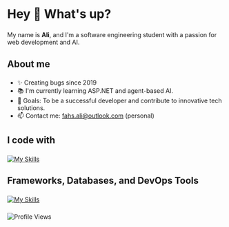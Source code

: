 <h1 align="left">Hey 👋 What's up?</h1>

###

<p align="left">My name is <b>Ali</b>, and I'm a software engineering student with a passion for web development and AI.</p>

###

<h2 align="left">About me</h2>

###

- ✨ Creating bugs since 2019
- 📚 I'm currently learning ASP.NET and agent-based AI.
- 🎯 Goals: To be a successful developer and contribute to innovative tech solutions.
- 📫 Contact me: [fahs.ali@outlook.com](mailto:fahs.ali@outlook.com) (personal)
###

<h2 align="left">I code with</h2>

###

[![My Skills](https://skillicons.dev/icons?i=c,cpp,cs,java,python,php,html,css,js,ts,swift,kotlin)](https://skillicons.dev)

###

<h2 align="left">Frameworks, Databases, and DevOps Tools</h2>

###
[![My Skills](https://skillicons.dev/icons?i=nodejs,react,vuejs,angular,bootstrap,nestjs,adonis,spring,prisma,flask,mysql,postgresql,sqlite,mongodb,redis,pytorch,tensorflow,git,github,gitlab,bitbucket,docker,azure,bash,linux,qt)](https://skillicons.dev)

###

<p align="left">
  <img src="https://komarev.com/ghpvc/?username=fahsAli&label=Profile%20views&color=0e75b6&style=flat" alt="Profile Views" />
</p>

